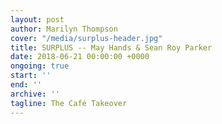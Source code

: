 ```yaml
---
layout: post
author: Marilyn Thompson
cover: "/media/surplus-header.jpg"
title: SURPLUS -- May Hands & Sean Roy Parker
date: 2018-06-21 00:00:00 +0000
ongoing: true
start: ''
end: ''
archive: ''
tagline: The Café Takeover
---
```

